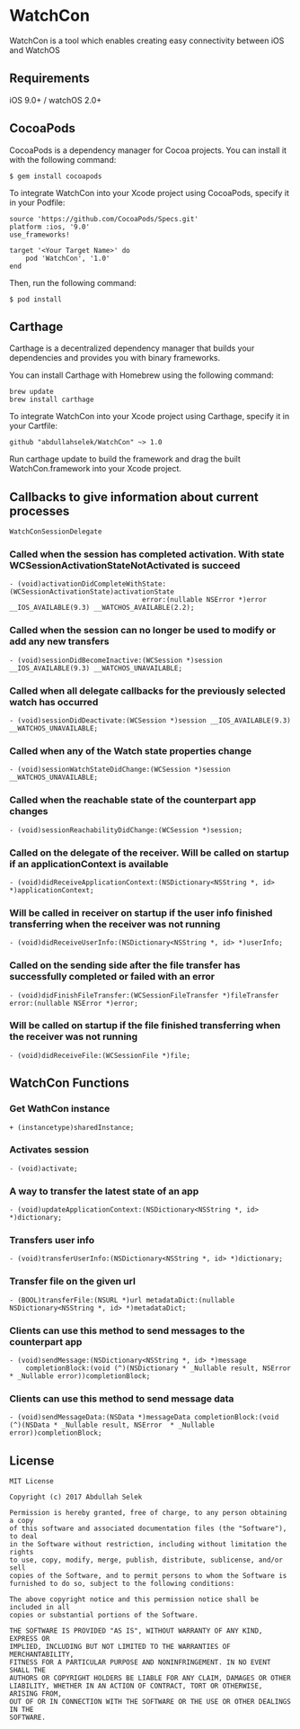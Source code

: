 # WatchCon
WatchCon is a tool which enables creating easy connectivity between iOS and WatchOS

## Requirements
iOS 9.0+ / watchOS 2.0+

## CocoaPods

CocoaPods is a dependency manager for Cocoa projects. You can install it with the following command:
```	
$ gem install cocoapods
```
To integrate WatchCon into your Xcode project using CocoaPods, specify it in your Podfile:
```
source 'https://github.com/CocoaPods/Specs.git'
platform :ios, '9.0'
use_frameworks!

target '<Your Target Name>' do
	pod 'WatchCon', '1.0'
end
```
Then, run the following command:
```
$ pod install
```
## Carthage

Carthage is a decentralized dependency manager that builds your dependencies and provides you with binary frameworks.

You can install Carthage with Homebrew using the following command:

```
brew update
brew install carthage
```

To integrate WatchCon into your Xcode project using Carthage, specify it in your Cartfile:

```
github "abdullahselek/WatchCon" ~> 1.0
```

Run carthage update to build the framework and drag the built WatchCon.framework into your Xcode project.

## Callbacks to give information about current processes
```
WatchConSessionDelegate
```

### Called when the session has completed activation. With state WCSessionActivationStateNotActivated is succeed
```
- (void)activationDidCompleteWithState:(WCSessionActivationState)activationState
                                 error:(nullable NSError *)error __IOS_AVAILABLE(9.3) __WATCHOS_AVAILABLE(2.2);
```

### Called when the session can no longer be used to modify or add any new transfers
```
- (void)sessionDidBecomeInactive:(WCSession *)session __IOS_AVAILABLE(9.3) __WATCHOS_UNAVAILABLE;
```

### Called when all delegate callbacks for the previously selected watch has occurred 
```
- (void)sessionDidDeactivate:(WCSession *)session __IOS_AVAILABLE(9.3) __WATCHOS_UNAVAILABLE;
```

### Called when any of the Watch state properties change
```
- (void)sessionWatchStateDidChange:(WCSession *)session __WATCHOS_UNAVAILABLE;
```

### Called when the reachable state of the counterpart app changes
```
- (void)sessionReachabilityDidChange:(WCSession *)session;
```

### Called on the delegate of the receiver. Will be called on startup if an applicationContext is available
```
- (void)didReceiveApplicationContext:(NSDictionary<NSString *, id> *)applicationContext;
```

### Will be called in receiver on startup if the user info finished transferring when the receiver was not running
```
- (void)didReceiveUserInfo:(NSDictionary<NSString *, id> *)userInfo;
```

### Called on the sending side after the file transfer has successfully completed or failed with an error
```
- (void)didFinishFileTransfer:(WCSessionFileTransfer *)fileTransfer error:(nullable NSError *)error;
```

### Will be called on startup if the file finished transferring when the receiver was not running
```
- (void)didReceiveFile:(WCSessionFile *)file;
```

## WatchCon Functions

### Get WathCon instance
```
+ (instancetype)sharedInstance;
```

### Activates session
```
- (void)activate;
```

### A way to transfer the latest state of an app
```
- (void)updateApplicationContext:(NSDictionary<NSString *, id> *)dictionary;
```

### Transfers user info
```
- (void)transferUserInfo:(NSDictionary<NSString *, id> *)dictionary;
```

### Transfer file on the given url
```
- (BOOL)transferFile:(NSURL *)url metadataDict:(nullable NSDictionary<NSString *, id> *)metadataDict;
```

### Clients can use this method to send messages to the counterpart app
```
- (void)sendMessage:(NSDictionary<NSString *, id> *)message
    completionBlock:(void (^)(NSDictionary * _Nullable result, NSError  * _Nullable error))completionBlock;
```

### Clients can use this method to send message data
```
- (void)sendMessageData:(NSData *)messageData completionBlock:(void (^)(NSData * _Nullable result, NSError  * _Nullable error))completionBlock;
```

## License
```
MIT License

Copyright (c) 2017 Abdullah Selek

Permission is hereby granted, free of charge, to any person obtaining a copy
of this software and associated documentation files (the "Software"), to deal
in the Software without restriction, including without limitation the rights
to use, copy, modify, merge, publish, distribute, sublicense, and/or sell
copies of the Software, and to permit persons to whom the Software is
furnished to do so, subject to the following conditions:

The above copyright notice and this permission notice shall be included in all
copies or substantial portions of the Software.

THE SOFTWARE IS PROVIDED "AS IS", WITHOUT WARRANTY OF ANY KIND, EXPRESS OR
IMPLIED, INCLUDING BUT NOT LIMITED TO THE WARRANTIES OF MERCHANTABILITY,
FITNESS FOR A PARTICULAR PURPOSE AND NONINFRINGEMENT. IN NO EVENT SHALL THE
AUTHORS OR COPYRIGHT HOLDERS BE LIABLE FOR ANY CLAIM, DAMAGES OR OTHER
LIABILITY, WHETHER IN AN ACTION OF CONTRACT, TORT OR OTHERWISE, ARISING FROM,
OUT OF OR IN CONNECTION WITH THE SOFTWARE OR THE USE OR OTHER DEALINGS IN THE
SOFTWARE.
```
